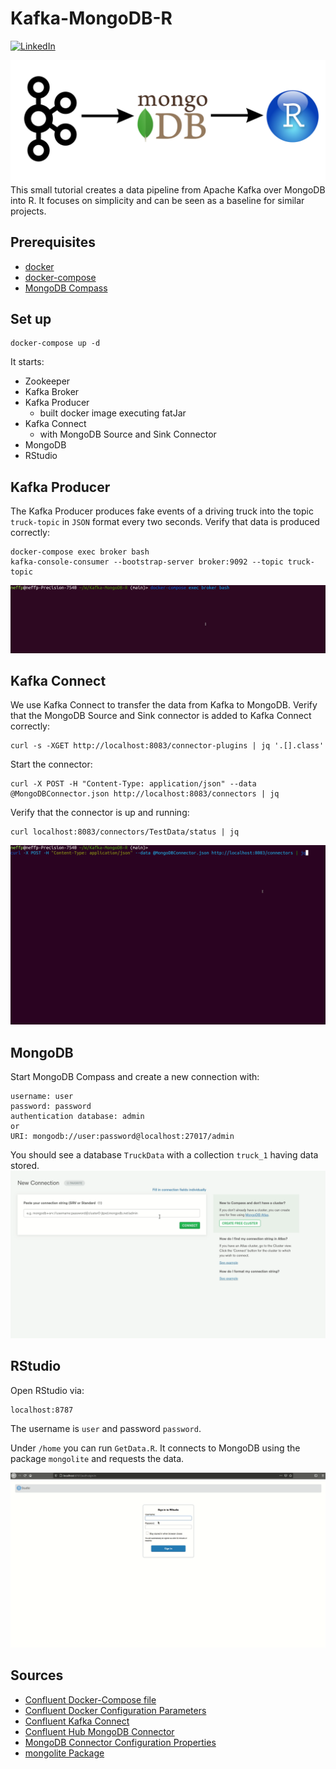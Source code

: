 # Kafka-MongoDB-R

[![LinkedIn][linkedin-shield]][linkedin-url]

![](image.png)
This small tutorial creates a data pipeline from Apache Kafka over MongoDB into R.
It focuses on simplicity and can be seen as a baseline for similar projects.

## Prerequisites

* [docker](https://docs.docker.com/get-docker/)
* [docker-compose](https://docs.docker.com/compose/install/)
* [MongoDB Compass](https://www.mongodb.com/try/download/compass)

## Set up
```
docker-compose up -d
```

It starts:
* Zookeeper
* Kafka Broker 
* Kafka Producer
  * built docker image executing fatJar
* Kafka Connect
    * with MongoDB Source and Sink Connector
* MongoDB 
* RStudio

## Kafka Producer

The Kafka Producer produces fake events of a driving truck into the topic `truck-topic` in `JSON` format every two seconds.
Verify that data is produced correctly:
```
docker-compose exec broker bash
kafka-console-consumer --bootstrap-server broker:9092 --topic truck-topic
```
![](KafkaProducer.gif)

## Kafka Connect

We use Kafka Connect to transfer the data from Kafka to MongoDB.
Verify that the MongoDB Source and Sink connector is added to Kafka Connect correctly:
```
curl -s -XGET http://localhost:8083/connector-plugins | jq '.[].class'
```
Start the connector:
```
curl -X POST -H "Content-Type: application/json" --data @MongoDBConnector.json http://localhost:8083/connectors | jq
```
Verify that the connector is up and running:
```
curl localhost:8083/connectors/TestData/status | jq
```
![](KafkaConnect.gif)

## MongoDB 
Start MongoDB Compass and create a new connection with:
```
username: user
password: password
authentication database: admin
or
URI: mongodb://user:password@localhost:27017/admin
```
You should see a database `TruckData` with a collection `truck_1` having data stored.
![](MongoDB.gif)

## RStudio
Open RStudio via:
```
localhost:8787
```
The username is `user` and password `password`.

Under `/home` you can run `GetData.R`. It connects to MongoDB using the package `mongolite` and requests the data.

![](RStudio.gif)

## Sources

* [Confluent Docker-Compose file](https://github.com/confluentinc/cp-all-in-one/blob/6.1.1-post/cp-all-in-one/docker-compose.yml)
* [Confluent Docker Configuration Parameters](https://docs.confluent.io/platform/current/installation/docker/config-reference.html)
* [Confluent Kafka Connect](https://docs.confluent.io/home/connect/userguide.html#installing-kconnect-plugins)
* [Confluent Hub MongoDB Connector](https://www.confluent.io/hub/mongodb/kafka-connect-mongodb)
* [MongoDB Connector Configuration Properties](https://docs.mongodb.com/kafka-connector/current/kafka-sink-properties/)
* [mongolite Package](https://cran.r-project.org/web/packages/mongolite/mongolite.pdf)


[linkedin-shield]: https://img.shields.io/badge/-LinkedIn-black.svg?style=flat-square&logo=linkedin&colorB=555
[linkedin-url]: https://www.linkedin.com/in/patrick-neff-7bb3b21a4/